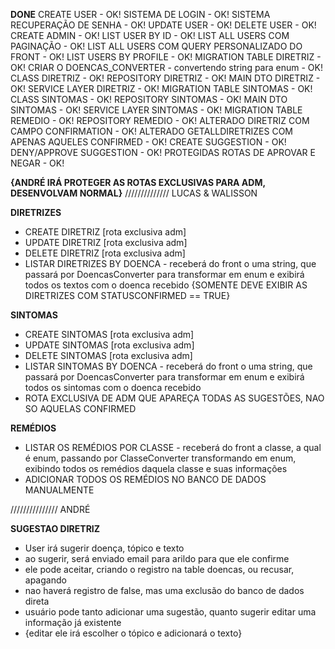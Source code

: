 **DONE**
CREATE USER - OK!
SISTEMA DE LOGIN - OK!
SISTEMA RECUPERAÇÃO DE SENHA - OK!
UPDATE USER - OK!
DELETE USER - OK!
CREATE ADMIN - OK!
LIST USER BY ID - OK!
LIST ALL USERS COM PAGINAÇÃO - OK!
LIST ALL USERS COM QUERY PERSONALIZADO DO FRONT - OK!
LIST USERS BY PROFILE - OK!
MIGRATION TABLE DIRETRIZ - OK!
CRIAR O DOENCAS_CONVERTER - convertendo string para enum - OK!
CLASS DIRETRIZ - OK!
REPOSITORY DIRETRIZ - OK!
MAIN DTO DIRETRIZ - OK!
SERVICE LAYER DIRETRIZ - OK!
MIGRATION TABLE SINTOMAS - OK!
CLASS SINTOMAS - OK!
REPOSITORY SINTOMAS - OK!
MAIN DTO SINTOMAS - OK!
SERVICE LAYER SINTOMAS - OK!
MIGRATION TABLE REMEDIO - OK!
REPOSITORY REMEDIO - OK!
ALTERADO DIRETRIZ COM CAMPO CONFIRMATION - OK!
ALTERADO GETALLDIRETRIZES COM APENAS AQUELES CONFIRMED - OK!
CREATE SUGGESTION - OK!
DENY/APPROVE SUGGESTION - OK!
PROTEGIDAS ROTAS DE APROVAR E NEGAR - OK!

**{ANDRÉ IRÁ PROTEGER AS ROTAS EXCLUSIVAS PARA ADM, DESENVOLVAM NORMAL}**
//////////////
LUCAS & WALISSON

**DIRETRIZES** 
- CREATE DIRETRIZ [rota exclusiva adm] 
- UPDATE DIRETRIZ [rota exclusiva adm]
- DELETE DIRETRIZ [rota exclusiva adm]
- LISTAR DIRETRIZES BY DOENCA - receberá do front o uma string, que passará por DoencasConverter para transformar em enum
e exibirá todos os textos com o doenca recebido {SOMENTE DEVE EXIBIR AS DIRETRIZES COM STATUSCONFIRMED == TRUE}

**SINTOMAS**
- CREATE SINTOMAS [rota exclusiva adm]
- UPDATE SINTOMAS [rota exclusiva adm]
- DELETE SINTOMAS [rota exclusiva adm]
- LISTAR SINTOMAS BY DOENCA - receberá do front o uma string, que passará por DoencasConverter para transformar em enum
e exibirá todos os sintomas com o doenca recebido 
- ROTA EXCLUSIVA DE ADM QUE APAREÇA TODAS AS SUGESTÕES, NAO SO AQUELAS CONFIRMED

**REMÉDIOS**
- LISTAR OS REMÉDIOS POR CLASSE - receberá do front a classe, a qual é enum, passando por ClasseConverter transformando em enum, 
exibindo todos os remédios daquela classe e suas informações
- ADICIONAR TODOS OS REMÉDIOS NO BANCO DE DADOS MANUALMENTE

///////////////
ANDRÉ 

**SUGESTAO DIRETRIZ** 
- User irá sugerir doença, tópico e texto
- ao sugerir, será enviado email para arildo para que ele confirme
- ele pode aceitar, criando o registro na table doencas, ou recusar, apagando 
- nao haverá registro de false, mas uma exclusão do banco de dados direta 
- usuário pode tanto adicionar uma sugestão, quanto sugerir editar uma informação já existente 
- {editar ele irá escolher o tópico e adicionará o texto}